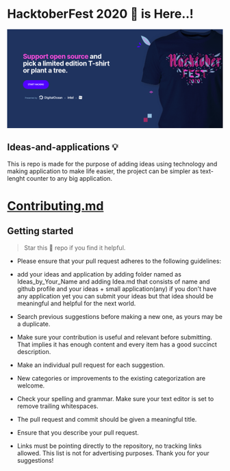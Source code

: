 # HacktoberFest 2020 👋 is Here..!

![HacktoberFest 2020](opensource-hacktoberfest.png)

## Ideas-and-applications 💡
This is repo is made for the purpose of adding ideas using technology and making application to make life easier, the project can be simpler as text-lenght counter to any big application.

# [Contributing.md](CONTRIBUTING.md)

## Getting started

> Star this 🌟 repo if you find it helpful.
* Please ensure that your pull request adheres to the following guidelines:

* add your ideas and application by adding folder named as Ideas_by_Your_Name and adding  Idea.md that consists of name and github profile and your ideas + small application(any) if you don't have any application yet you can submit your ideas but that idea should be meaningful and helpful for the next world.
* Search previous suggestions before making a new one, as yours may be a duplicate.
* Make sure your contribution is useful and relevant before submitting. That implies it has enough content and every item has a good succinct description.
* Make an individual pull request for each suggestion.
* New categories or improvements to the existing categorization are welcome.
* Check your spelling and grammar.
Make sure your text editor is set to remove trailing whitespaces.
* The pull request and commit should be given a meaningful title.
* Ensure that you describe your pull request.
* Links must be pointing directly to the repository, no tracking links allowed. This list is not for advertising purposes.
Thank you for your suggestions!
